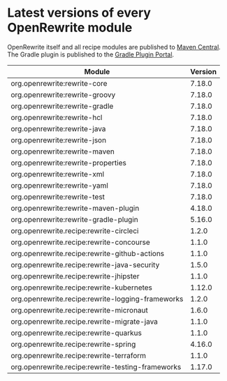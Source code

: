 # Latest versions of every OpenRewrite module

OpenRewrite itself and all recipe modules are published to [Maven Central](https://search.maven.org/search?q=org.openrewrite). The Gradle plugin is published to the [Gradle Plugin Portal](https://plugins.gradle.org/plugin/org.openrewrite.rewrite).

| Module                                            | Version |
| ------------------------------------------------- | ------- |
| org.openrewrite:rewrite-core                      | 7.18.0  |
| org.openrewrite:rewrite-groovy                    | 7.18.0  |
| org.openrewrite:rewrite-gradle                    | 7.18.0  |
| org.openrewrite:rewrite-hcl                       | 7.18.0  |
| org.openrewrite:rewrite-java                      | 7.18.0  |
| org.openrewrite:rewrite-json                      | 7.18.0  |
| org.openrewrite:rewrite-maven                     | 7.18.0  |
| org.openrewrite:rewrite-properties                | 7.18.0  |
| org.openrewrite:rewrite-xml                       | 7.18.0  |
| org.openrewrite:rewrite-yaml                      | 7.18.0  |
| org.openrewrite:rewrite-test                      | 7.18.0  |
| org.openrewrite:rewrite-maven-plugin              | 4.18.0  |
| org.openrewrite:rewrite-gradle-plugin             | 5.16.0  |
| org.openrewrite.recipe:rewrite-circleci           | 1.2.0   |
| org.openrewrite.recipe:rewrite-concourse          | 1.1.0   |
| org.openrewrite.recipe:rewrite-github-actions     | 1.1.0   |
| org.openrewrite.recipe:rewrite-java-security      | 1.5.0   |
| org.openrewrite.recipe:rewrite-jhipster           | 1.1.0   |
| org.openrewrite.recipe:rewrite-kubernetes         | 1.12.0  |
| org.openrewrite.recipe:rewrite-logging-frameworks | 1.2.0   |
| org.openrewrite.recipe:rewrite-micronaut          | 1.6.0   |
| org.openrewrite.recipe.rewrite-migrate-java       | 1.1.0   |
| org.openrewrite.recipe:rewrite-quarkus            | 1.1.0   |
| org.openrewrite.recipe:rewrite-spring             | 4.16.0  |
| org.openrewrite.recipe:rewrite-terraform          | 1.1.0   |
| org.openrewrite.recipe:rewrite-testing-frameworks | 1.17.0  |
